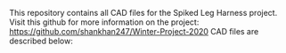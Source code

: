 This repository contains all CAD files for the Spiked Leg Harness project. Visit this github for more information on the project: https://github.com/shankhan247/Winter-Project-2020
CAD files are described below:
